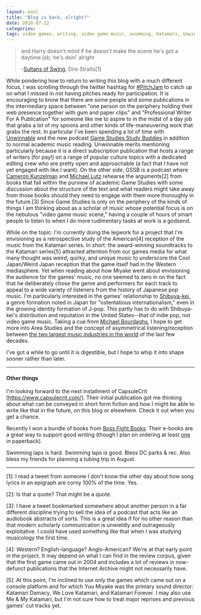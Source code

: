 ```yaml
---
layout: post
title: "Blog is back, alright?"
date: 2018-07-22
categories:
tags: video games, writing, video game music, swimming, Katamari, Unwinnable, Game Studies Study Buddies, Yuu Miyake, Shibuya-kei, Michael Bourdaghs, CapsuleCrit, Cool Japan, Weird Japan
---
```


> and Harry doesn't mind if he doesn't make the scene
> he's got a daytime job; he's doin' alright
>
> -[Sultans of Swing](https://www.youtube.com/watch?v=0fAQhSRLQnM), Dire Straits[1]

While pondering how to return to writing this blog with a much different focus, I was scrolling through the twitter hashtag for [#PitchJam](http://ggw.orbytl.com/pitchjam-6-your-questions-answered/) to catch up on what I missed in not having pitches ready for participation. It is encouraging to know that there are some people and some publications in the intermediary space between "one person on the periphery holding their web presence together with gum and paper clips" and "Professional Writer For A Publication" for someone like me to aspire to in the midst of a day job that grabs a lot of my spoons and other kinds of life-maneuvering work that grabs the rest. In particular I've been spending a lot of time with [Unwinnable](https://unwinnable.com/) and the new podcast [Game Studies Study Buddies](http://rangedtouch.com/category/gamestudiesstudybuddies/feed/) in addition to normal academic music reading. Unwinnable merits mentioning particularly because it is a direct subscription publication that hosts a range of writers (for pay!) on a range of popular culture topics with a dedicated editing crew who are pretty open and approachable (a fact that I have not yet engaged with like I want). On the other side, GSSB is a podcast where [Cameron Kunzelman](https://thiscageisworms.com/) and [Michael Lutz](http://correlatedcontents.com/) rehearse the arguments[2] from books that fall within the purview of academic Game Studies with some discussion about the structure of the text and what readers might take away from those books should they need to engage with them more thoroughly in the future.[3] Since Game Studies is only on the periphery of the kinds of things I am thinking about as a scholar of music whose potential focus is on the nebulous "video game music scene," having a couple of hours of smart people to listen to when I do more rudimentary tasks at work is a godsend.

While on the topic: I'm currently doing the legwork for a project that I'm envisioning as a retrospective study of the American[4] reception of the music from the Katamari series. In short: the award-winning soundtracks to the Katamari series[5] attracted attention from our games media for what many thought was weird, quirky, and unique music to underscore the Cool Japan/Weird Japan reception that the game itself had in the Western mediasphere. Yet when reading about how Miyake went about envisioning the audience for the games' music, no one seemed to zero in on the fact that he deliberately chose the genre and performers for each track to appeal to a wide variety of listeners from the history of Japanese pop music. I'm particularly interested in the games' relationship to [Shibuya-kei](https://en.wikipedia.org/wiki/Shibuya-kei), a genre formation noted in Japan for "ostentatious internationalism," even in the growing identity formation of J-pop. This partly has to do with Shibuya-kei's distribution and reputation in the United States--that of indie pop, not video game music. Taking a cue from [Michael Bourdaghs](https://cup.columbia.edu/book/sayonara-amerika-sayonara-nippon/9780231158756), I hope to get more into Area Studies and the concept of asymmetrical listening/reception between [the two largest music industries in the world](https://en.wikipedia.org/wiki/Global_music_industry_market_share_data) of the last few decades.

I've got a while to go until it is digestible, but I hope to whip it into shape sooner rather than later.

---
#### Other things

I'm looking forward to the next installment of CapsuleCrit [https://www.capsulecrit.com/]. Their initial publication got me thinking about what can be conveyed in short form fiction and how I might be able to write like that in the future, on this blog or elsewhere. Check it out when you get a chance.

Recently I won a bundle of books from [Boss Fight Books](https://bossfightbooks.com/). Their e-books are a great way to support good writing (though I plan on ordering at least [one](https://bossfightbooks.com/products/katamari-damacy-by-l-e-hall) in paperback).

Swimming laps is hard. Swimming laps is good. Bless DC parks & rec. Also bless my friends for planning a tubing trip in August.

---

[1]: I read a tweet from someone I don't know the other day about how song lyrics in an epigraph are corny 100% of the time. Yes.

[2]: Is that a quote? That might be a quote.

[3]: I have a tweet bookmarked somewhere about another person in a far different discipline trying to sell the idea of a podcast that acts like an audiobook abstracts of sorts. This is a great idea if for no other reason than that modern scholarly communication is unwieldly and outrageously exploitative. I could have used something like that when I was studying musicology the first time.

[4]: Western? English-language? Anglo-American? We're at that early point in the project. It may depend on what I can find in the review corpus, given that the first game came out in 2004 and includes a lot of reviews in now-defunct publications that the Internet Archive might not necessarily have.

[5]: At this point, I'm inclined to use only the games which came out on a console platform and for which Yuu Miyake was the primary sound director: Katamari Damacy, We Love Katamari, and Katamari Forever. I may also use Me & My Katamari, but I'm not sure how to treat major reprises and previous games' cut tracks yet.

